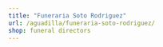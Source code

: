 ```yaml
---
title: "Funeraria Soto Rodriguez"
url: /aguadilla/funeraria-soto-rodriguez/
shop: funeral directors
---
```

